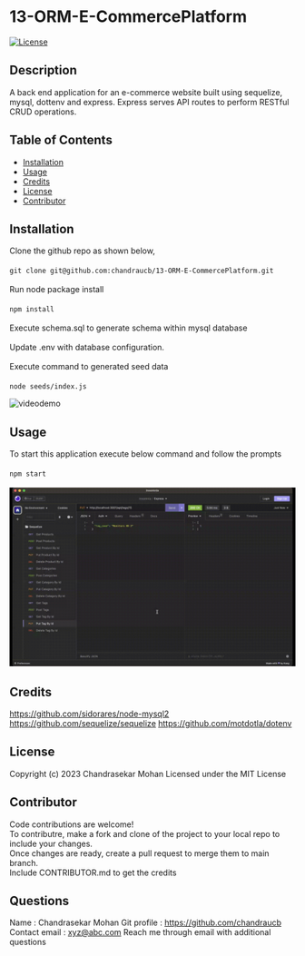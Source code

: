 # 13-ORM-E-CommercePlatform

[![License](https://img.shields.io/badge/License-MIT-yellow.svg)](http://choosealicense.com/licenses/mit/)

## Description
A back end application for an e-commerce website built using sequelize, mysql, dottenv and express. Express serves API routes to perform RESTful CRUD operations.

## Table of Contents
 - [Installation](#installation)
 - [Usage](#usage)
 - [Credits](#credits)
 - [License](#license)
 - [Contributor](#contributor)

## Installation
Clone the github repo as shown below, <br/><br/> ``` git clone git@github.com:chandraucb/13-ORM-E-CommercePlatform.git ``` <br/><br/> Run node package install <br/><br/> ``` npm install ``` <br/><br/> Execute schema.sql to generate schema within mysql database <br/><br/> Update .env with database configuration. <br/><br/> Execute command to generated seed data <br/><br/> ```node seeds/index.js ```

![videodemo](./Assets/db-install-video-demo.gif) 


## Usage
To start this application execute below command and follow the prompts <br/><br/> ```npm start ``` <br/> <br/> ![videodemo](./Assets/video-demo.gif) 

## Credits

https://github.com/sidorares/node-mysql2
https://github.com/sequelize/sequelize
https://github.com/motdotla/dotenv

## License
Copyright (c) 2023 Chandrasekar Mohan
Licensed under the MIT License




## Contributor
Code contributions are welcome! <br> To contributre, make a fork and clone of the project to your local repo to include your changes. <br> Once changes are ready, create a pull request to merge them to main branch. <br> Include CONTRIBUTOR.md to get the credits



## Questions 
  Name : Chandrasekar Mohan 
  Git profile : https://github.com/chandraucb 
  Contact email : xyz@abc.com 
  Reach me through email with additional questions

